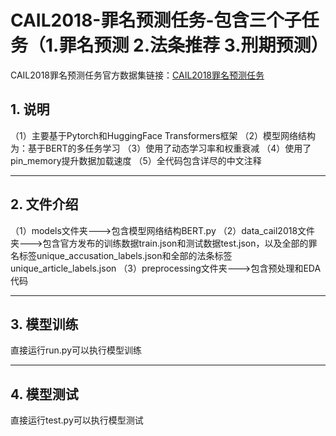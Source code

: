 # CAIL2018-罪名预测任务-包含三个子任务（1.罪名预测 2.法条推荐 3.刑期预测）
CAIL2018罪名预测任务官方数据集链接：[CAIL2018罪名预测任务](https://github.com/thunlp/CAIL "CAIL2018罪名预测任务")
## 1. 说明

（1）主要基于Pytorch和HuggingFace Transformers框架
（2）模型网络结构为：基于BERT的多任务学习
（3）使用了动态学习率和权重衰减
（4）使用了pin_memory提升数据加载速度
（5）全代码包含详尽的中文注释
___

## 2. 文件介绍

（1）models文件夹--->包含模型网络结构BERT.py
（2）data_cail2018文件夹--->包含官方发布的训练数据train.json和测试数据test.json，以及全部的罪名标签unique_accusation_labels.json和全部的法条标签unique_article_labels.json
（3）preprocessing文件夹--->包含预处理和EDA代码
___
## 3. 模型训练
直接运行run.py可以执行模型训练
___
## 4. 模型测试
直接运行test.py可以执行模型测试
